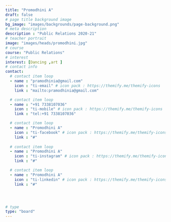 ```yaml
---
title: "Promodhini A"
draft: false
# page title background image
bg_image: "images/backgrounds/page-background.png"
# meta description
description : "Public Relations 2020-21"
# teacher portrait
image: "images/heads/promodhini.jpg"
# course
course: "Public Relations"
# interest
interest: [Dancing ,art ]
# contact info
contact:
  # contact item loop
  - name : "pramodhinia@gmail.com"
    icon : "ti-email" # icon pack : https://themify.me/themify-icons
    link : "mailto:pramodhinia@gmail.com"

  # contact item loop
  - name : "+91 7338107036"
    icon : "ti-mobile" # icon pack : https://themify.me/themify-icons
    link : "tel:+91 7338107036"

  # contact item loop
  - name : "Promodhini A"
    icon : "ti-facebook" # icon pack : https://themify.me/themify-icons
    link : "#"
  
  # contact item loop
  - name : "Promodhini A"
    icon : "ti-instagram" # icon pack : https://themify.me/themify-icons
    link : "#"

  # contact item loop
  - name : "Promodhini A"
    icon : "ti-linkedin" # icon pack : https://themify.me/themify-icons
    link : "#"




# type
type: "board"
---
```

